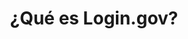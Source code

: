 ---
layout: landing
title: ¿Qué es Login.gov?
description: Iniciar sesión en las agencias gubernamentales debe ser fácil y seguro.
already_have_an_account_banner: true
class: what-is-login
component:
  col1: >-
    ## Una sola cuenta y contraseña

    Login.gov es un servicio de inicio de sesión seguro que el público utiliza para iniciar sesión en agencias gubernamentales participantes. Las agencias participantes le pedirán que cree una cuenta en Login.gov para tener acceso seguro a su información en sus respectivos sitios web o aplicaciones.


    Puede usar el mismo nombre de usuario y contraseña para acceder a cualquier agencia asociada con Login.gov, lo cual agiliza su trámite y evita tener que recordar varios nombres de usuario y contraseñas.


    ### Login.gov se utiliza para proteger su cuenta cuando solicita:


    * Empleo en el gobierno federal (USAJOBS, Oficina de Administración de Personal)

    * Global Entry (Programas para viajeros de confianza, Departamento de Seguridad Nacional)

    * Préstamos para pequeñas empresas y ayuda en caso de desastres (Agencia Federal de Pequeños Negocios)

    * Y más…
  col2: >-
    ## Acceso seguro y privado para el público

    Login.gov utiliza [los más altos estándares de seguridad](/es/security/) para mantener segura su información, incluida la verificación de identidad y [autenticación de dos factores](/es/help/authentication-methods/which-authentication-method-should-i-use/).


    Login.gov is provided by [Technology Transformation Services (TTS)](https://www.gsa.gov/tts).
  bannertext: >-
    ## ¿Cómo funciona?

    Las agencias participantes usan Login.gov para proteger a sus usuarios. Cuando inicie sesión en una agencia participante, se le pedirá que primero inicie sesión o cree una cuenta en Login.gov para acceder a su perfil en dicha agencia.
  bannercol1: >-
    ### Todas las agencias participantes utilizan Login.gov para iniciar sesión de forma segura.

    Usted proporciona dos datos para iniciar sesión de forma segura y proteger su información.


    * Contraseña

    * Método de autenticación (como un código de un solo uso enviado a su teléfono o una aplicación de autenticación)


    El uso combinado de una contraseña y otro método dificulta el acceso de terceros a su información.
  bannercol2: >-
    ### Algunas agencias requieren que verifique su identidad.

    Login.gov verifica su identidad para la agencia. Al enviar información de identificación personal (PII), como su identificación con fotografía, verifica que se trata de usted y no de alguien haciéndose pasar por usted. Nosotros nos limitamos a confirmar su identidad y no determinamos su elegibilidad para los servicios ofrecidos por la agencia.
permalink: /what-is-login/
twitter_card: large
image: /assets/img/login-gov-600x314.png
redirect_from:
  - /en/what-is-login/
---